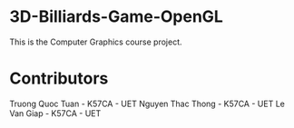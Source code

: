 # 3D-Billiards-Game-OpenGL
This is the Computer Graphics course project.

# Contributors
Truong Quoc Tuan - K57CA - UET
Nguyen Thac Thong - K57CA - UET
Le Van Giap - K57CA - UET
